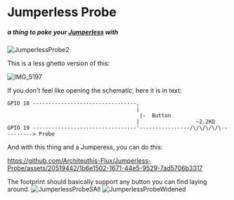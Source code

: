 # Jumperless Probe
##### a thing to poke your [Jumperless](https://github.com/Architeuthis-Flux/Jumperless) with

![JumperlessProbe2](https://github.com/Architeuthis-Flux/Jumperless-Probe/assets/20519442/e5d34e78-0c48-4546-857d-e044918f7c56)

This is a less ghetto version of this:

![IMG_5197](https://github.com/Architeuthis-Flux/Jumperless-Probe/assets/20519442/5d310d33-6c99-4896-83e0-733d5ff81718)


If you don't feel like opening the schematic, here it is in text:
```
GPIO 18 ---------------------------------,
                                         |
                                          |-  Button
                                         |                  ~2.2KΩ
GPIO 19 ---------------------------------'----------------/\/\/\/\/\----------> Probe

```

And with this thing and a Jumperess, you can do this:


https://github.com/Architeuthis-Flux/Jumperless-Probe/assets/20519442/1b6e1502-1671-44e5-9529-7ad5706b3317

The footprint should basically support any button you can find laying around.
![JumperlessProbeSAll](https://github.com/Architeuthis-Flux/Jumperless-Probe/assets/20519442/ef13e436-d1ac-41e2-ab4d-b62e4396fb47)
![JumperlessProbeWidened](https://github.com/Architeuthis-Flux/Jumperless-Probe/assets/20519442/bb6e022d-fc81-45b5-a3df-40146b0a33c0)

